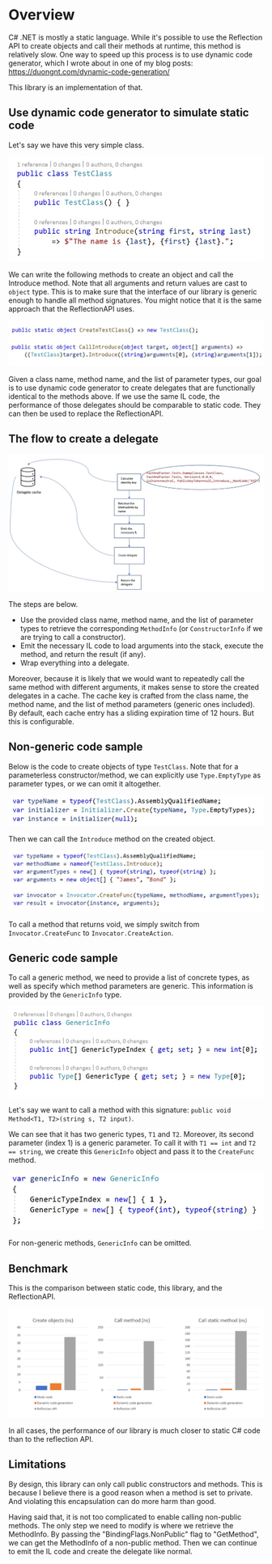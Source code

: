 # Overview

C# .NET is mostly a static language. While it's possible to use the Reflection API to create objects and call their methods at runtime, this method is relatively slow. One way to speed up this process is to use dynamic code generator, which I wrote about in one of my blog posts: https://duongnt.com/dynamic-code-generation/

This library is an implementation of that.


## Use dynamic code generator to simulate static code

Let's say we have this very simple class.

![](./images/01_simple_class.jpg)


We can write the following methods to create an object and call the Introduce method. Note that all arguments and return values are cast to `object` type. This is to make sure that the interface of our library is generic enough to handle all method signatures. You might notice that it is the same approach that the ReflectionAPI uses.


![](./images/02_create_test_class.jpg)

Given a class name, method name, and the list of parameter types, our goal is to use dynamic code generator to create delegates that are functionally identical to the methods above. If we use the same IL code, the performance of those delegates should be comparable to static code. They can then be used to replace the ReflectionAPI.


## The flow to create a delegate

![](./images/03_flow.jpg)

The steps are below.
- Use the provided class name, method name, and the list of parameter types to retrieve the corresponding `MethodInfo` (or `ConstructorInfo` if we are trying to call a constructor).
- Emit the necessary IL code to load arguments into the stack, execute the method, and return the result (if any).
- Wrap everything into a delegate.

Moreover, because it is likely that we would want to repeatedly call the same method with different arguments, it makes sense to store the created delegates in a cache. The cache key is crafted from the class name, the method name, and the list of method parameters (generic ones included). By default, each cache entry has a sliding expiration time of 12 hours. But this is configurable.


## Non-generic code sample

Below is the code to create objects of type `TestClass`. Note that for a parameterless constructor/method, we can explicitly use `Type.EmptyType` as parameter types, or we can omit it altogether.

![](./images/04_create_object.jpg)

Then we can call the `Introduce` method on the created object.

![](./images/05_create_func.jpg)

To call a method that returns void, we simply switch from `Invocator.CreateFunc` to `Invocator.CreateAction`.


## Generic code sample

To call a generic method, we need to provide a list of concrete types, as well as specify which method parameters are generic. This information is provided by the `GenericInfo` type.

![](./images/06_generic_info.jpg)

Let's say we want to call a method with this signature: `public void Method<T1, T2>(string s, T2 input)`.

We can see that it has two generic types, `T1` and `T2`. Moreover, its second parameter (index 1) is a generic parameter. To call it with `T1 == int` and `T2 == string`, we create this `GenericInfo` object and pass it to the `CreateFunc` method.

![](./images/07_generic_info_instance.jpg)

For non-generic methods, `GenericInfo` can be omitted.

## Benchmark

This is the comparison between static code, this library, and the ReflectionAPI.

![](./images/08_benchmark.jpg)

In all cases, the performance of our library is much closer to static C# code than to the reflection API.

## Limitations

By design, this library can only call public constructors and methods. This is because I believe there is a good reason when a method is set to private. And violating this encapsulation can do more harm than good.

Having said that, it is not too complicated to enable calling non-public methods. The only step we need to modify is where we retrieve the MethodInfo. By passing the "BindingFlags.NonPublic" flag to "GetMethod", we can get the MethodInfo of a non-public method. Then we can continue to emit the IL code and create the delegate like normal.
